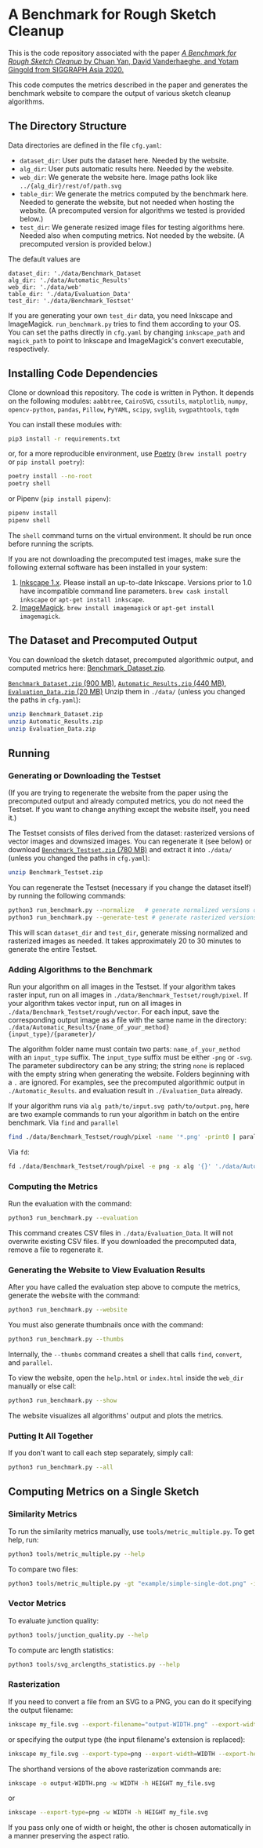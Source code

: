 # A Benchmark for Rough Sketch Cleanup

This is the code repository associated with the paper <a href="https://cragl.cs.gmu.edu/sketchbench/">*A Benchmark for Rough Sketch Cleanup* by Chuan Yan, David Vanderhaeghe, and Yotam Gingold from SIGGRAPH Asia 2020.</a>

This code computes the metrics described in the paper and generates the benchmark website
to compare the output of various sketch cleanup algorithms.

## The Directory Structure

Data directories are defined in the file `cfg.yaml`:

* `dataset_dir`: User puts the dataset here. Needed by the website.
* `alg_dir`: User puts automatic results here. Needed by the website.
* `web_dir`: We generate the website here. Image paths look like `../{alg_dir}/rest/of/path.svg`
* `table_dir`: We generate the metrics computed by the benchmark here. Needed to generate the website, but not needed when hosting the website. (A precomputed version for algorithms we tested is provided below.)
* `test_dir`: We generate resized image files for testing algorithms here. Needed also when computing metrics. Not needed by the website. (A precomputed version is provided below.)

The default values are
```
dataset_dir: './data/Benchmark_Dataset
alg_dir: './data/Automatic_Results'
web_dir: './data/web'
table_dir: './data/Evaluation_Data'
test_dir: './data/Benchmark_Testset'
```

If you are generating your own `test_dir` data, you need Inkscape and ImageMagick.
`run_benchmark.py` tries to find them according to your OS.
You can set the paths directly in `cfg.yaml` by changing `inkscape_path` and `magick_path` to point to Inkscape and ImageMagick's convert executable, respectively.


## Installing Code Dependencies

Clone or download this repository. The code is written in Python. It depends on the following modules: `aabbtree`, `CairoSVG`, `cssutils`, `matplotlib`, `numpy`, `opencv-python`, `pandas`, `Pillow`, `PyYAML`, `scipy`, `svglib`, `svgpathtools`, `tqdm`

You can install these modules with:
```bash
pip3 install -r requirements.txt
```
or, for a more reproducible environment, use [Poetry](https://python-poetry.org/docs/#installation) (`brew install poetry` or `pip install poetry`):
```bash
poetry install --no-root
poetry shell
```
or Pipenv (`pip install pipenv`):
```bash
pipenv install
pipenv shell
```
The `shell` command turns on the virtual environment.
It should be run once before running the scripts.

If you are not downloading the precomputed test images, make sure the following external software has been installed in your system:

1. [Inkscape 1.x](https://inkscape.org/). Please install an up-to-date Inkscape. Versions prior to 1.0 have incompatible command line parameters. `brew cask install inkscape` or `apt-get install inkscape`.
2. [ImageMagick](https://imagemagick.org/script/download.php). `brew install imagemagick` or `apt-get install imagemagick`.


## The Dataset and Precomputed Output

You can download the sketch dataset, precomputed algorithmic output, and computed metrics here: [Benchmark_Dataset.zip](https://drive.google.com/file/d/1UE5MfF3-HNdvCZWhSHGChNs3coKt6rlz/view?usp=sharing).

[`Benchmark_Dataset.zip` (900 MB)](https://cragl.cs.gmu.edu/sketchbench/Benchmark_Dataset.zip), [`Automatic_Results.zip` (440 MB)](https://cragl.cs.gmu.edu/sketchbench/Automatic_Results.zip), [`Evaluation_Data.zip` (20 MB)](https://cragl.cs.gmu.edu/sketchbench/Evaluation_Data.zip)
Unzip them in `./data/` (unless you changed the paths in `cfg.yaml`):
```bash
unzip Benchmark_Dataset.zip
unzip Automatic_Results.zip
unzip Evaluation_Data.zip
```


## Running

### Generating or Downloading the Testset

(If you are trying to regenerate the website from the paper using the precomputed output and already computed metrics, you do not need the Testset. If you want to change anything except the website itself, you need it.)

The Testset consists of files derived from the dataset: rasterized versions of vector images and downsized images.
You can regenerate it (see below) or download [`Benchmark_Testset.zip` (780 MB)](https://cragl.cs.gmu.edu/sketchbench/Benchmark_Testset.zip) and extract it into `./data/` (unless you changed the paths in `cfg.yaml`):
```bash
unzip Benchmark_Testset.zip
```

You can regenerate the Testset (necessary if you change the dataset itself) by running the following commands:
```bash
python3 run_benchmark.py --normalize   # generate normalized versions of SVGs
python3 run_benchmark.py --generate-test # generate rasterized versions of Dataset, at different resolutions
```

This will scan `dataset_dir` and `test_dir`, generate missing
normalized and rasterized images as needed.
It takes approximately 20 to 30 minutes to generate the entire Testset.

### Adding Algorithms to the Benchmark

Run your algorithm on all images in the Testset.
If your algorithm takes raster input, run on all images in `./data/Benchmark_Testset/rough/pixel`.
If your algorithm takes vector input, run on all images in `./data/Benchmark_Testset/rough/vector`.
For each input, save the corresponding output image as a file with the same name
in the directory: `./data/Automatic_Results/{name_of_your_method}{input_type}/{parameter}/`

The algorithm folder name must contain two parts:
`name_of_your_method` with an `input_type` suffix.
The `input_type` suffix must be either `-png` or `-svg`.
The parameter subdirectory can be any string;
the string `none` is replaced with the empty string when generating the website.
Folders beginning with a `.` are ignored.
For examples, see the precomputed algorithmic output in `./Automatic_Results`.
and evaluation result in `./Evaluation_Data` already.

If your algorithm runs via `alg path/to/input.svg path/to/output.png`, here are two example commands to run your algorithm in batch on the entire benchmark. Via `find` and `parallel`
```bash
find ./data/Benchmark_Testset/rough/pixel -name '*.png' -print0 | parallel -0 alg '{}' './data/Automatic_Results/MyAlgorithm-png/none/{/.}.svg'
```
Via `fd`:
```bash
fd ./data/Benchmark_Testset/rough/pixel -e png -x alg '{}' './data/Automatic_Results/MyAlgorithm-png/none/{/.}.svg'
```

### Computing the Metrics

Run the evaluation with the command:

```bash
python3 run_benchmark.py --evaluation
```   

This command creates CSV files in `./data/Evaluation_Data`.
It will not overwrite existing CSV files. If you downloaded the precomputed data, remove a file to regenerate it.

### Generating the Website to View Evaluation Results

After you have called the evaluation step above to compute the metrics, generate the website with the command:

```bash
python3 run_benchmark.py --website
```

You must also generate thumbnails once with the command:

```bash
python3 run_benchmark.py --thumbs
```

Internally, the `--thumbs` command creates a shell that calls `find`, `convert`, and `parallel`.

To view the website, open the `help.html` or `index.html` inside the `web_dir` manually or else call:

```bash
python3 run_benchmark.py --show
```

The website visualizes all algorithms' output and plots the metrics.

### Putting It All Together

If you don't want to call each step separately, simply call:

```bash
python3 run_benchmark.py --all
```

## Computing Metrics on a Single Sketch

### Similarity Metrics

To run the similarity metrics manually, use `tools/metric_multiple.py`. To get help, run:

```bash
python3 tools/metric_multiple.py --help
```

To compare two files:

```bash
python3 tools/metric_multiple.py -gt "example/simple-single-dot.png" -i "example/simple-single-dot-horizontal1.png" -d 0 --f-measure --chamfer --hausdorff
```

### Vector Metrics

To evaluate junction quality:

```bash
python3 tools/junction_quality.py --help
```

To compute arc length statistics:

```bash
python3 tools/svg_arclengths_statistics.py --help
```

### Rasterization

If you need to convert a file from an SVG to a PNG, you can do it specifying the output filename:

```bash
inkscape my_file.svg --export-filename="output-WIDTH.png" --export-width=WIDTH --export-height=HEIGHT
```
or specifying the output type (the input filename's extension is replaced):
```bash
inkscape my_file.svg --export-type=png --export-width=WIDTH --export-height=HEIGHT
```

The shorthand versions of the above rasterization commands are:

```bash
inkscape -o output-WIDTH.png -w WIDTH -h HEIGHT my_file.svg
```

or

```bash
inkscape --export-type=png -w WIDTH -h HEIGHT my_file.svg
```

If you pass only one of width or height, the other is chosen automatically in a manner preserving the aspect ratio.

